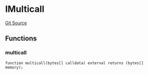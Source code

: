 # IMulticall
[Git Source](https://github.com/Level-Money/contracts/blob/cdcafc63c9abdb8c667176cf6dd45d63276ad690/src/v2/interfaces/morpho/IMetaMorphoV1_1.sol)


## Functions
### multicall


```solidity
function multicall(bytes[] calldata) external returns (bytes[] memory);
```

